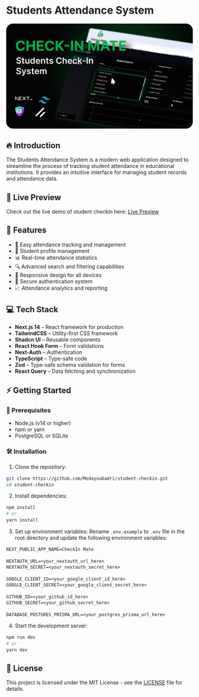 # Students Attendance System

<p align="center">
  <img src="/public/Checkin-Mate-preview.png" alt="Checkin-Mate Preview" width="800"/>
</p>

## 🔥 Introduction

The Students Attendance System is a modern web application designed to streamline the process of tracking student attendance in educational institutions. It provides an intuitive interface for managing student records and attendance data.

## 🔗 Live Preview

Check out the live demo of student checkin here: [Live Preview](https://check-in-mate.vercel.app/)

## 🌟 Features

- 📝 Easy attendance tracking and management
- 👥 Student profile management
- 📊 Real-time attendance statistics
- 🔍 Advanced search and filtering capabilities
- 📱 Responsive design for all devices
- 🔐 Secure authentication system
- 📈 Attendance analytics and reporting

## 💻 Tech Stack

- **Next.js 14** – React framework for production
- **TailwindCSS** – Utility-first CSS framework
- **Shadcn UI** – Reusable components
- **React Hook Form** – Form validations
- **Next-Auth** – Authentication
- **TypeScript** – Type-safe code
- **Zod** – Type-safe schema validation for forms
- **React Query** – Data fetching and synchronization

## ⚡ Getting Started

### 🧰 Prerequisites

- Node.js (v14 or higher)
- npm or yarn
- PostgreSQL or SQLite

### 🛠️ Installation

1. Clone the repository:

```bash
git clone https://github.com/Medayoubadri/student-checkin.git
cd student-checkin
```

2. Install dependencies:

```bash
npm install
# or
yarn install
```

3. Set up environment variables:
   Rename `.env.example` to `.env` file in the root directory and update the following environment variables:

```
NEXT_PUBLIC_APP_NAME=CheckIn Mate

NEXTAUTH_URL=<your_nextauth_url_here>
NEXTAUTH_SECRET=<your_nextauth_secret_here>

GOOGLE_CLIENT_ID=<your_google_client_id_here>
GOOGLE_CLIENT_SECRET=<your_google_client_secret_here>

GITHUB_ID=<your_github_id_here>
GITHUB_SECRET=<your_github_secret_here>

DATABASE_POSTGRES_PRISMA_URL=<your_postgres_prisma_url_here>
```

4. Start the development server:

```bash
npm run dev
# or
yarn dev
```

## 📜 License

This project is licensed under the MIT License - see the [LICENSE](LICENSE) file for details.
